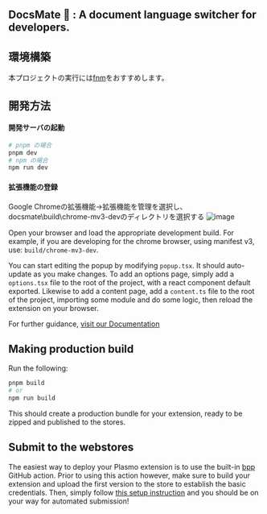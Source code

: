 ## DocsMate 🐶 : A document language switcher for developers. 

## 環境構築
本プロジェクトの実行には[fnm](https://github.com/Schniz/fnm)をおすすめします。

## 開発方法
#### 開発サーバの起動
```bash
# pnpm の場合
pnpm dev
# npm の場合
npm run dev
```
#### 拡張機能の登録
Google Chromeの拡張機能->拡張機能を管理を選択し、docsmate\build\chrome-mv3-devのディレクトリを選択する
![image](https://github.com/achiyama/docsmate/assets/22658057/8a383178-62bc-4013-8fb2-c495482525ff)

Open your browser and load the appropriate development build. For example, if you are developing for the chrome browser, using manifest v3, use: `build/chrome-mv3-dev`.

You can start editing the popup by modifying `popup.tsx`. It should auto-update as you make changes. To add an options page, simply add a `options.tsx` file to the root of the project, with a react component default exported. Likewise to add a content page, add a `content.ts` file to the root of the project, importing some module and do some logic, then reload the extension on your browser.

For further guidance, [visit our Documentation](https://docs.plasmo.com/)

## Making production build

Run the following:

```bash
pnpm build
# or
npm run build
```

This should create a production bundle for your extension, ready to be zipped and published to the stores.

## Submit to the webstores

The easiest way to deploy your Plasmo extension is to use the built-in [bpp](https://bpp.browser.market) GitHub action. Prior to using this action however, make sure to build your extension and upload the first version to the store to establish the basic credentials. Then, simply follow [this setup instruction](https://docs.plasmo.com/framework/workflows/submit) and you should be on your way for automated submission!
